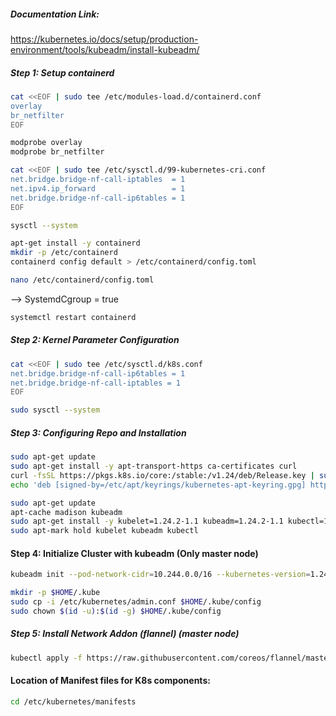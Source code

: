 
##### Documentation Link:

https://kubernetes.io/docs/setup/production-environment/tools/kubeadm/install-kubeadm/

##### Step 1: Setup containerd
```sh
cat <<EOF | sudo tee /etc/modules-load.d/containerd.conf
overlay
br_netfilter
EOF
```
```sh
modprobe overlay
modprobe br_netfilter
```
```sh
cat <<EOF | sudo tee /etc/sysctl.d/99-kubernetes-cri.conf
net.bridge.bridge-nf-call-iptables  = 1
net.ipv4.ip_forward                 = 1
net.bridge.bridge-nf-call-ip6tables = 1
EOF
```
```sh
sysctl --system
```
```sh
apt-get install -y containerd
mkdir -p /etc/containerd
containerd config default > /etc/containerd/config.toml
```
```sh
nano /etc/containerd/config.toml
```
  --> SystemdCgroup = true

```sh
systemctl restart containerd
```

##### Step 2: Kernel Parameter Configuration
```sh
cat <<EOF | sudo tee /etc/sysctl.d/k8s.conf
net.bridge.bridge-nf-call-ip6tables = 1
net.bridge.bridge-nf-call-iptables = 1
EOF
```
```sh
sudo sysctl --system
```

##### Step 3: Configuring Repo and Installation
```sh
sudo apt-get update
sudo apt-get install -y apt-transport-https ca-certificates curl
curl -fsSL https://pkgs.k8s.io/core:/stable:/v1.24/deb/Release.key | sudo gpg --dearmor -o /etc/apt/keyrings/kubernetes-apt-keyring.gpg
echo 'deb [signed-by=/etc/apt/keyrings/kubernetes-apt-keyring.gpg] https://pkgs.k8s.io/core:/stable:/v1.24/deb/ /' | sudo tee /etc/apt/sources.list.d/kubernetes.list
```
```sh
sudo apt-get update
apt-cache madison kubeadm
sudo apt-get install -y kubelet=1.24.2-1.1 kubeadm=1.24.2-1.1 kubectl=1.24.2-1.1 cri-tools=1.24.2-1.1
sudo apt-mark hold kubelet kubeadm kubectl
```

#### Step 4: Initialize Cluster with kubeadm (Only master node)
```sh
kubeadm init --pod-network-cidr=10.244.0.0/16 --kubernetes-version=1.24.2
```
```sh
mkdir -p $HOME/.kube
sudo cp -i /etc/kubernetes/admin.conf $HOME/.kube/config
sudo chown $(id -u):$(id -g) $HOME/.kube/config
```
##### Step 5: Install Network Addon (flannel) (master node)
```sh
kubectl apply -f https://raw.githubusercontent.com/coreos/flannel/master/Documentation/kube-flannel.yml
```

#### Location of Manifest files for K8s components:
```sh
cd /etc/kubernetes/manifests
```
